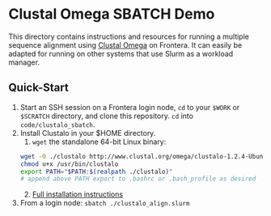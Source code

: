 # Clustal Omega SBATCH Demo

This directory contains instructions and resources for running a multiple sequence alignment using [Clustal Omega](http://www.clustal.org/omega/) on Frontera. It can easily be adapted for running on other systems that use Slurm as a workload manager.

## Quick-Start

1. Start an SSH session on a Frontera login node, `cd` to your `$WORK` or `$SCRATCH` directory, and clone this repository. `cd` into `code/clustalo_sbatch`.
2. Install Clustalo in your $HOME directory.
    1. `wget` the standalone 64-bit Linux binary:
    ```bash
    wget -O ./clustalo http://www.clustal.org/omega/clustalo-1.2.4-Ubuntu-x86_64
    chmod u+x /usr/bin/clustalo
    export PATH="$PATH:$(realpath ./clustalo)"
    # append above PATH export to .bashrc or .bash_profile as desired
    ```
    2. [Full installation instructions](http://www.clustal.org/omega/#Download)
3. From a login node: `sbatch ./clustalo_align.slurm`
